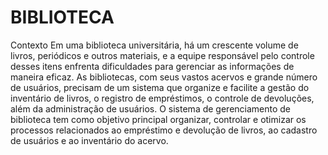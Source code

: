 # BIBLIOTECA
Contexto
Em uma biblioteca universitária, há um crescente volume de livros, periódicos e outros materiais, e a equipe responsável pelo controle desses itens enfrenta dificuldades para gerenciar as informações de maneira eficaz. As bibliotecas, com seus vastos acervos e grande número de usuários, precisam de um sistema que organize e facilite a gestão do inventário de livros, o registro de empréstimos, o controle de devoluções, além da administração de usuários. O sistema de gerenciamento de biblioteca tem como objetivo principal organizar, controlar e otimizar os processos relacionados ao empréstimo e devolução de livros, ao cadastro de usuários e ao inventário do acervo.

